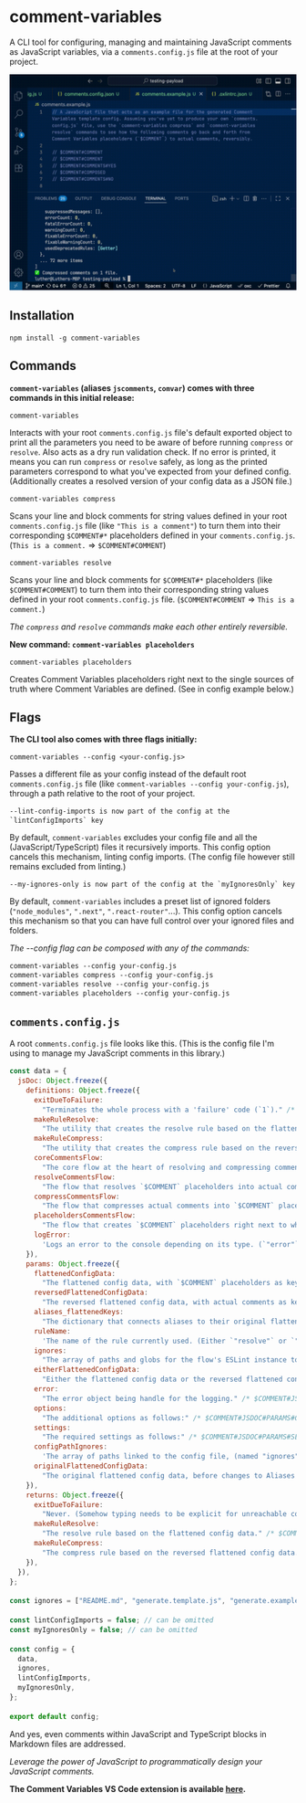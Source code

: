 # comment-variables

A CLI tool for configuring, managing and maintaining JavaScript comments as JavaScript variables, via a `comments.config.js` file at the root of your project.

![Intro example of going back and forth between Comment Variables placeholders and actual comments using comment-variables's resolve and compress commands.](./assets/README/example.gif)

## Installation

```
npm install -g comment-variables
```

## Commands

**`comment-variables` (aliases `jscomments`, `comvar`) comes with three commands in this initial release:**

```
comment-variables
```

Interacts with your root `comments.config.js` file's default exported object to print all the parameters you need to be aware of before running `compress` or `resolve`. Also acts as a dry run validation check. If no error is printed, it means you can run `compress` or `resolve` safely, as long as the printed parameters correspond to what you've expected from your defined config. (Additionally creates a resolved version of your config data as a JSON file.)

```
comment-variables compress
```

Scans your line and block comments for string values defined in your root `comments.config.js` file (like `"This is a comment"`) to turn them into their corresponding `$COMMENT#*` placeholders defined in your `comments.config.js`. (`This is a comment.` => `$COMMENT#COMMENT`)

```
comment-variables resolve
```

Scans your line and block comments for `$COMMENT#*` placeholders (like `$COMMENT#COMMENT`) to turn them into their corresponding string values defined in your root `comments.config.js` file. (`$COMMENT#COMMENT` => `This is a comment.`)

_The `compress` and `resolve` commands make each other entirely reversible._

**New command: `comment-variables placeholders`**

```
comment-variables placeholders
```

Creates Comment Variables placeholders right next to the single sources of truth where Comment Variables are defined. (See in config example below.)

## Flags

**The CLI tool also comes with three flags initially:**

```
comment-variables --config <your-config.js>
```

Passes a different file as your config instead of the default root `comments.config.js` file (like `comment-variables --config your-config.js`), through a path relative to the root of your project.

```
--lint-config-imports is now part of the config at the `lintConfigImports` key
```

By default, `comment-variables` excludes your config file and all the (JavaScript/TypeScript) files it recursively imports. This config option cancels this mechanism, linting config imports. (The config file however still remains excluded from linting.)

```
--my-ignores-only is now part of the config at the `myIgnoresOnly` key
```

By default, `comment-variables` includes a preset list of ignored folders (`"node_modules"`, `".next"`, `".react-router"`...). This config option cancels this mechanism so that you can have full control over your ignored files and folders.

_The --config flag can be composed with any of the commands:_

```
comment-variables --config your-config.js
comment-variables compress --config your-config.js
comment-variables resolve --config your-config.js
comment-variables placeholders --config your-config.js
```

## **`comments.config.js`**

A root `comments.config.js` file looks like this. (This is the config file I'm using to manage my JavaScript comments in this library.)

```js
const data = {
  jsDoc: Object.freeze({
    definitions: Object.freeze({
      exitDueToFailure:
        "Terminates the whole process with a 'failure' code (`1`)." /* $COMMENT#JSDOC#DEFINITIONS#EXITDUETOFAILURE */,
      makeRuleResolve:
        "The utility that creates the resolve rule based on the flattened config data, used to transform `$COMMENT` placeholders into actual comments." /* $COMMENT#JSDOC#DEFINITIONS#MAKERULERESOLVE */,
      makeRuleCompress:
        "The utility that creates the compress rule based on the reversed flattened config data, used to transform actual comments into `$COMMENT` placeholders." /* $COMMENT#JSDOC#DEFINITIONS#MAKERULECOMPRESS */,
      coreCommentsFlow:
        "The core flow at the heart of resolving and compressing comments." /* $COMMENT#JSDOC#DEFINITIONS#CORECOMMENTSFLOW */,
      resolveCommentsFlow:
        "The flow that resolves `$COMMENT` placeholders into actual comments." /* $COMMENT#JSDOC#DEFINITIONS#RESOLVECOMMENTSFLOW */,
      compressCommentsFlow:
        "The flow that compresses actual comments into `$COMMENT` placeholders." /* $COMMENT#JSDOC#DEFINITIONS#COMPRESSCOMMENTSFLOW */,
      placeholdersCommentsFlow:
        "The flow that creates `$COMMENT` placeholders right next to where they're defined." /* $COMMENT#JSDOC#DEFINITIONS#PLACEHOLDERSCOMMENTSFLOW */,
      logError:
        'Logs an error to the console depending on its type. (`"error"` or `"warning"`.)' /* $COMMENT#JSDOC#DEFINITIONS#LOGERROR */,
    }),
    params: Object.freeze({
      flattenedConfigData:
        "The flattened config data, with `$COMMENT` placeholders as keys and actual comments as values." /* $COMMENT#JSDOC#PARAMS#FLATTENEDCONFIGDATA */,
      reversedFlattenedConfigData:
        "The reversed flattened config data, with actual comments as keys and `$COMMENT` placeholders as values." /* $COMMENT#JSDOC#PARAMS#REVERSEDFLATTENEDCONFIGDATA */,
      aliases_flattenedKeys:
        "The dictionary that connects aliases to their original flattened keys in case an encountered placeholder is actually an alias." /* $COMMENT#JSDOC#PARAMS#ALIASES_FLATTENEDKEYS */,
      ruleName:
        'The name of the rule currently used. (Either `"resolve"` or `"compress"`.)' /* $COMMENT#JSDOC#PARAMS#RULENAME */,
      ignores:
        "The array of paths and globs for the flow's ESLint instance to ignore." /* $COMMENT#JSDOC#PARAMS#IGNORES */,
      eitherFlattenedConfigData:
        "Either the flattened config data or the reversed flattened config data, since they share the same structure." /* $COMMENT#JSDOC#PARAMS#EITHERFLATTENEDCONFIGDATA */,
      error:
        "The error object being handle for the logging." /* $COMMENT#JSDOC#PARAMS#ERROR */,
      options:
        "The additional options as follows:" /* $COMMENT#JSDOC#PARAMS#OPTIONS */,
      settings:
        "The required settings as follows:" /* $COMMENT#JSDOC#PARAMS#SETTINGS */,
      configPathIgnores:
        'The array of paths linked to the config file, (named "ignores" given it is ignored by the "compress" and "resolve" commands).' /* $COMMENT#JSDOC#PARAMS#CONFIGPATHIGNORES */,
      originalFlattenedConfigData:
        "The original flattened config data, before changes to Aliases Variables and Composed Variables are applied." /* $COMMENT#JSDOC#PARAMS#ORIGINALFLATTENEDCONFIGDATA */,
    }),
    returns: Object.freeze({
      exitDueToFailure:
        "Never. (Somehow typing needs to be explicit for unreachable code inference.)" /* $COMMENT#JSDOC#RETURNS#EXITDUETOFAILURE */,
      makeRuleResolve:
        "The resolve rule based on the flattened config data." /* $COMMENT#JSDOC#RETURNS#MAKERULERESOLVE */,
      makeRuleCompress:
        "The compress rule based on the reversed flattened config data." /* $COMMENT#JSDOC#RETURNS#MAKERULECOMPRESS */,
    }),
  }),
};

const ignores = ["README.md", "generate.template.js", "generate.example.js"];

const lintConfigImports = false; // can be omitted
const myIgnoresOnly = false; // can be omitted

const config = {
  data,
  ignores,
  lintConfigImports,
  myIgnoresOnly,
};

export default config;
```

And yes, even comments within JavaScript and TypeScript blocks in Markdown files are addressed.

_Leverage the power of JavaScript to programmatically design your JavaScript comments._

**The Comment Variables VS Code extension is available [here](https://comvar.lemonsqueezy.com/buy/8cccf252-283f-4e50-856f-1a09fe93837a?logo=0&discount=0).**
